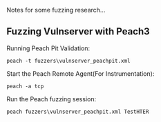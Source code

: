 Notes for some fuzzing research...




Fuzzing Vulnserver with Peach3
------------------------------

Running Peach Pit Validation:

```
peach -t fuzzers\vulnserver_peachpit.xml
```

Start the Peach Remote Agent(For Instrumentation):

```
peach -a tcp
```

Run the Peach fuzzing session:

```
peach fuzzers\vulnserver_peachpit.xml TestHTER
```
